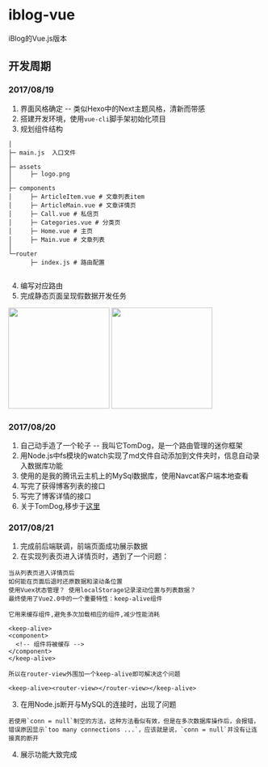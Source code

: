 # iblog-vue

iBlog的Vue.js版本

## 开发周期

### 2017/08/19 
1. 界面风格确定 -- 类似Hexo中的Next主题风格，清新而带感
2. 搭建开发环境，使用`vue-cli`脚手架初始化项目
3. 规划组件结构

```
│ 
├─ main.js  入口文件
│  
├─ assets
│     ├─ logo.png
│      
├─ components
│     ├─ ArticleItem.vue # 文章列表item
│     ├─ ArticleMain.vue # 文章详情页
│     ├─ Call.vue # 私信页
│     ├─ Categories.vue # 分类页 
│     ├─ Home.vue # 主页
│     ├─ Main.vue # 文章列表
│      
└─router
      ├─ index.js # 路由配置
        
```
4. 编写对应路由
5. 完成静态页面呈现假数据开发任务
<img src="http://ou1frpks8.bkt.clouddn.com/002.png" width=200 /> 
<img src="http://ou1frpks8.bkt.clouddn.com/001.png" width=200 />


### 2017/08/20
1. 自己动手造了一个轮子 -- 我叫它TomDog，是一个路由管理的迷你框架
2. 用Node.js中fs模块的watch实现了md文件自动添加到文件夹时，信息自动录入数据库功能
3. 使用的是我的腾讯云主机上的MySql数据库，使用Navcat客户端本地查看
3. 写完了获得博客列表的接口
4. 写完了博客详情的接口
5. 关于TomDog,移步于[这里](../../iblog-server) 

### 2017/08/21
1. 完成前后端联调，前端页面成功展示数据
2. 在实现列表页进入详情页时，遇到了一个问题：
```
当从列表页进入详情页后
如何能在页面后退时还原数据和滚动条位置
使用Vuex状态管理？ 使用localStorage记录滚动位置与列表数据？
最终使用了Vue2.0中的一个重要特性：keep-alive组件

它用来缓存组件,避免多次加载相应的组件,减少性能消耗

<keep-alive>
<component>
  <!-- 组件将被缓存 -->
</component>
</keep-alive>

所以在router-view外围加一个keep-alive即可解决这个问题

<keep-alive><router-view></router-view></keep-alive>
```
3. 在用Node.js断开与MySQL的连接时，出现了问题
```
若使用`conn = null`制空的方法，这种方法看似有效，但是在多次数据库操作后，会报错，错误原因显示`too many connections ...`，应该就是说，`conn = null`并没有让连接真的断开
```
4. 展示功能大致完成
